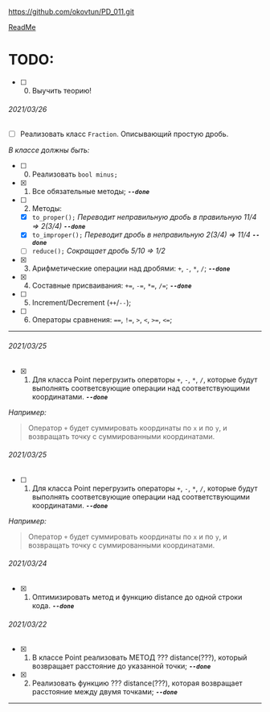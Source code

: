 ﻿https://github.com/okovtun/PD_011.git

[ReadMe](ReadMe.md)

# TODO:
- [ ] 0. Выучить теорию!

###### 2021/03/26
- [ ] Реализовать класс `Fraction`. Описывающий простую дробь. 

*В классе должны быть:*

- [ ] 0. Реализовать `bool minus;`
- [x] 1. Все обязательные методы; ***`--done`***
- [ ] 2. Методы:
	- [x] `to_proper();`	*Переводит неправильную дробь в правильную 11/4 => 2(3/4)* ***`--done`***
	- [x] `to_improper();`	*Переводит дробь в неправильную	2(3/4) => 11/4* ***`--done`***
	- [ ] `reduce();`		*Сокращает дробь		5/10 => 1/2*
- [x] 3. Арифметические операции над дробями: `+`, `-`, `*`, `/`; ***`--done`***
- [x] 4. Составные присваивания: `+=`, `-=`, `*=`, `/=`; ***`--done`***
- [ ] 5. Increment/Decrement (`++`/`--`); 
- [ ] 6. Операторы сравнения: `==`, `!=`, `>`, `<`, `>=`, `<=`;

---

###### 2021/03/25
- [x] 1. Для класса Point перегрузить опервторы `+`, `-`, `*`, `/`, которые будут выполнять соответсвующие операции над соответствующими координатами. ***`--done`***

*Например:*
> Оператор `+` будет суммировать координаты по `x` и по `y`, и возвращать точку с суммированными координатами. 

###### 2021/03/25
- [ ] 1. Для класса Point перегрузить операторы `+`, `-`, `*`, `/`, которые будут выполнять соответсвующие операции над соответствующими координатами. ***`--done`***

*Например:*
> Оператор `+` будет суммировать координаты по `x` и по `y`, и возвращать точку с суммированными координатами. 

###### 2021/03/24
- [x] 1. Оптимизировать метод и функцию distance до одной строки кода. ***`--done`***

###### 2021/03/22
- [x] 1. В классе Point реализовать МЕТОД ??? distance(???), который возвращает расстояние до указанной точки; ***`--done`***
- [x] 2. Реализовать функцию ??? distance(???), которая возвращает расстояние между двумя точками; ***`--done`***

---
[ThisRepo]:(https://github.com/okovtun/PD_011.git)
